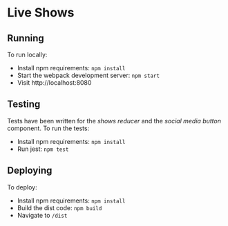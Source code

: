 Live Shows
==========

## Running
To run locally:
- Install npm requirements: `npm install`
- Start the webpack development server: `npm start`
- Visit http://localhost:8080

## Testing
Tests have been written for the _shows reducer_ and the _social media button_ component. To run the tests:
- Install npm requirements: `npm install`
- Run jest: `npm test`

## Deploying
To deploy:
- Install npm requirements: `npm install`
- Build the dist code: `npm build`
- Navigate to `/dist`
